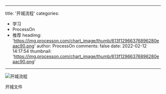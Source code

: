 
---
title: '开城流程'
categories: 
 - 学习
 - ProcessOn
 - 推荐
headimg: 'https://img.processon.com/chart_image/thumb/613f12966376896280eaac90.png'
author: ProcessOn
comments: false
date: 2022-02-12 14:17:54
thumbnail: 'https://img.processon.com/chart_image/thumb/613f12966376896280eaac90.png'
---

<div>   
<img class="thumb" alt="开城流程" src="https://img.processon.com/chart_image/thumb/613f12966376896280eaac90.png" referrerpolicy="no-referrer">
<p>开城文件</p>  
</div>
            